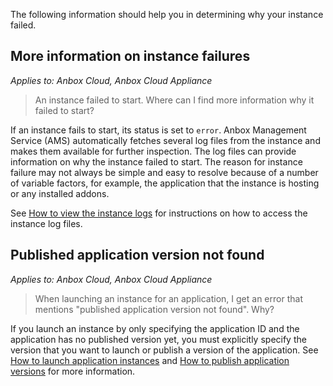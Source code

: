 The following information should help you in determining why your instance failed.

## More information on instance failures

*Applies to: Anbox Cloud, Anbox Cloud Appliance*

> An instance failed to start. Where can I find more information why it failed to start?

If an instance fails to start, its status is set to `error`. Anbox Management Service (AMS) automatically fetches several log files from the instance and makes them available for further inspection. The log files can provide information on why the instance failed to start. The reason for instance failure may not always be simple and easy to resolve because of a number of variable factors, for example, the application that the instance is hosting or any installed addons.

See [How to view the instance logs](https://discourse.ubuntu.com/t/24329) for instructions on how to access the instance log files.

## Published application version not found

*Applies to: Anbox Cloud, Anbox Cloud Appliance*

> When launching an instance for an application, I get an error that mentions "published application version not found". Why?

If you launch an instance by only specifying the application ID and the application has no published version yet, you must explicitly specify the version that you want to launch or publish a version of the application. See [How to launch application instances](https://discourse.ubuntu.com/t/24327#launch-application-instances-1) and [How to publish application versions](https://discourse.ubuntu.com/t/update-an-application/24201#publish-application-versions-1) for more information.